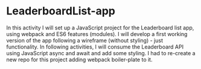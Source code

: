 # LeaderboardList-app
In this activity I will set up a JavaScript project for the Leaderboard list app, using webpack and ES6 features (modules). I will develop a first working version of the app following a wireframe (without styling) - just functionality. In following activities, I will consume the Leaderboard API using JavaScript async and await and add some styling.
I had to re-create a new repo for this project adding webpack boiler-plate to it.
